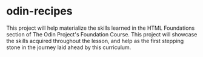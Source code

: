 # odin-recipes
This project will help materialize the skills learned in the HTML Foundations section of The Odin Project's Foundation Course.
This project will showcase the skills acquired throughout the lesson, and help as the first stepping stone in the journey laid ahead by this curriculum.